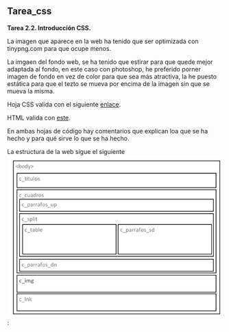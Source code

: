 ## Tarea_css
**Tarea 2.2. Introducción CSS.**  

La imagen que aparece en la web ha tenido que ser optimizada con tinypng.com para que ocupe menos.  

La imgaen del fondo web, se ha tenido que estirar para que quede mejor adaptada al fondo, en este caso con photoshop, he preferido porner imagen de fondo en vez de color para que sea más atractiva, la he puesto estática para que el tezto se mueva por encima de la imagen sin que se mueva la misma.  

Hoja CSS valida con el siguiente [enlace](http://jigsaw.w3.org/css-validator/#validate_by_upload+with_options).   

HTML valida con [este](https://validator.w3.org/#validate_by_upload).  

En ambas hojas de código hay comentarios que explican loa que se ha hecho y para qué sirve lo que se ha hecho.  

La estructura de la web sigue el siguiente ![Esquema](/Esquema.jpg):  
